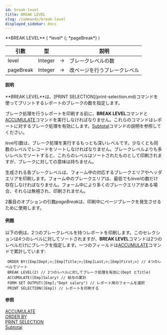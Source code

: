 ```yaml
---
id: break-level
title: BREAK LEVEL
slug: /commands/break-level
displayed_sidebar: docs
---
```


<!--REF #_command_.BREAK LEVEL.Syntax-->**BREAK LEVEL** ( *level* {; *pageBreak*} )<!-- END REF-->
<!--REF #_command_.BREAK LEVEL.Params-->
| 引数 | 型 |  | 説明 |
| --- | --- | --- | --- |
| level | Integer | &srarr; | ブレークレベルの数 |
| pageBreak | Integer | &srarr; | 改ページを行うブレークレベル |

<!-- END REF-->

#### 説明 

<!--REF #_command_.BREAK LEVEL.Summary-->**BREAK LEVEL**は、[PRINT SELECTION](print-selection.md)コマンドを使ってプリントするレポートのブレークの数を指定します。<!-- END REF-->

ブレーク処理を行うレポートを印刷する前に、**BREAK LEVEL**コマンドと[ACCUMULATE](accumulate.md)コマンドを実行しなければなりません。これらのコマンドはレポートに対するブレーク処理を有効にします。[Subtotal](subtotal.md)コマンドの説明を参照してください。

*level*引数は、ブレーク処理を実行するもっとも深いレベルです。少なくとも同数のレベルでレコードをソートしなければなりません。ブレークレベルよりも多いレベルでソートすると、これらのレベルはソートされたものとして印刷されますが、ブレークに対しての意味は持ちません。

生成される各ブレークレベルは、フォーム中の対応するブレークエリアやヘッダエリアを印刷します。フォーム中のブレークエリアは、最低でも*level*の数だけ存在しなければなりません。フォーム中により多くのブレークエリアがある場合、それらは無視され、印刷されません。

2番目のオプションの引数*pageBreak*は、印刷中にページブレークを発生させるために使用します。

#### 例題 

以下の例は、2つのブレークレベルを持つレポートを印刷します。このセレクションは4つのレベルに対してソートされますが、**BREAK LEVEL**コマンドは2つのレベルだけにブレークを指定します。一つのフィールドは[ACCUMULATE](accumulate.md)コマンドで累計しています:

```4d
 ORDER BY([Emp]Dept;>;[Emp]Title;>;[Emp]Last;>;[Emp]First;>) // 4つのレベルでソート
 BREAK LEVEL(2) // 2つのレベルに対してブレーク処理を有効に(Dept とTitle)
 ACCUMULATE([Emp]Salary) // 給与の累計
 FORM SET OUTPUT([Emp];"Dept salary") // レポート用のフォームを選択
 PRINT SELECTION([Emp]) // レポートを印刷する
```

#### 参照 

[ACCUMULATE](accumulate.md)  
[ORDER BY](order-by.md)  
[PRINT SELECTION](print-selection.md)  
[Subtotal](subtotal.md)  